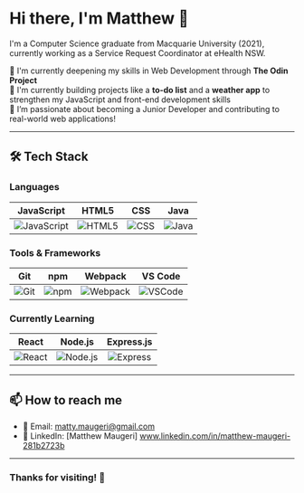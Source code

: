 <p align="center">
  
# Hi there, I'm Matthew 👋

I'm a Computer Science graduate from Macquarie University (2021), currently working as a Service Request Coordinator at eHealth NSW.

🌱 I'm currently deepening my skills in Web Development through **The Odin Project**  
🔭 I'm currently building projects like a **to-do list** and a **weather app** to strengthen my JavaScript and front-end development skills  
🎯 I’m passionate about becoming a Junior Developer and contributing to real-world web applications!

---

## 🛠️ Tech Stack

### Languages
| JavaScript | HTML5 | CSS | Java |
|:---:|:---:|:---:|:---:|
| ![JavaScript](https://img.shields.io/badge/-JavaScript-F7DF1E?style=for-the-badge&logo=javascript&logoColor=black) | ![HTML5](https://img.shields.io/badge/-HTML5-E34F26?style=for-the-badge&logo=html5&logoColor=white) | ![CSS](https://img.shields.io/badge/-CSS-1572B6?style=for-the-badge&logo=css3&logoColor=white) | ![Java](https://img.shields.io/badge/-Java-007396?style=for-the-badge&logo=java&logoColor=white) |

### Tools & Frameworks
| Git | npm | Webpack | VS Code |
|:---:|:---:|:---:|:---:|
| ![Git](https://img.shields.io/badge/-Git-F05032?style=for-the-badge&logo=git&logoColor=white) | ![npm](https://img.shields.io/badge/-npm-CB3837?style=for-the-badge&logo=npm&logoColor=white) | ![Webpack](https://img.shields.io/badge/-Webpack-8DD6F9?style=for-the-badge&logo=webpack&logoColor=black) | ![VSCode](https://img.shields.io/badge/-VSCode-007ACC?style=for-the-badge&logo=visualstudiocode&logoColor=white) |

### Currently Learning
| React | Node.js | Express.js |
|:---:|:---:|:---:|
| ![React](https://img.shields.io/badge/-React-61DAFB?style=for-the-badge&logo=react&logoColor=black) | ![Node.js](https://img.shields.io/badge/-Node.js-339933?style=for-the-badge&logo=node.js&logoColor=white) | ![Express](https://img.shields.io/badge/-Express.js-000000?style=for-the-badge&logo=express&logoColor=white) |

---

## 📫 How to reach me
- 📧 Email: matty.maugeri@gmail.com  
- 💼 LinkedIn: [Matthew Maugeri] www.linkedin.com/in/matthew-maugeri-281b2723b

---

### Thanks for visiting! 👋

</p>

